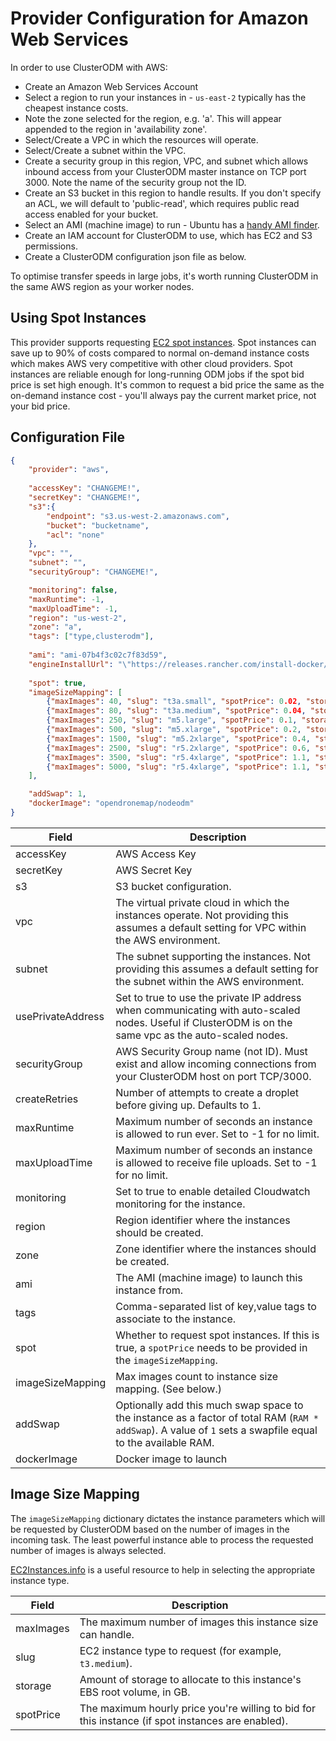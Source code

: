 # Provider Configuration for Amazon Web Services

In order to use ClusterODM with AWS:

* Create an Amazon Web Services Account
* Select a region to run your instances in - `us-east-2` typically has the cheapest instance costs.
* Note the zone selected for the region, e.g. 'a'.  This will appear appended to the region in 'availability zone'.
* Select/Create a VPC in which the resources will operate.
* Select/Create a subnet within the VPC.
* Create a security group in this region, VPC, and subnet which allows inbound access from your ClusterODM master instance on TCP port 3000. Note the name of the security group not the ID.
* Create an S3 bucket in this region to handle results. If you don't specify an ACL, we will default to 'public-read', which requires public read access enabled for your bucket.
* Select an AMI (machine image) to run - Ubuntu has a [handy AMI finder](https://cloud-images.ubuntu.com/locator/ec2/).
* Create an IAM account for ClusterODM to use, which has EC2 and S3 permissions.
* Create a ClusterODM configuration json file as below.

To optimise transfer speeds in large jobs, it's worth running ClusterODM in the same AWS region as your worker nodes.

## Using Spot Instances

This provider supports requesting [EC2 spot instances](https://aws.amazon.com/ec2/spot/). Spot instances can save up to 90% of costs compared to
normal on-demand instance costs which makes AWS very competitive with other cloud providers. Spot instances are reliable enough
for long-running ODM jobs if the spot bid price is set high enough. It's common to request a bid price the same as
the on-demand instance cost - you'll always pay the current market price, not your bid price.

## Configuration File
```json
{
    "provider": "aws",
    
    "accessKey": "CHANGEME!",
    "secretKey": "CHANGEME!",
    "s3":{
        "endpoint": "s3.us-west-2.amazonaws.com",
        "bucket": "bucketname",
        "acl": "none"
    },
    "vpc": "",
    "subnet": "",
    "securityGroup": "CHANGEME!",

    "monitoring": false,
    "maxRuntime": -1,
    "maxUploadTime": -1,
    "region": "us-west-2",
    "zone": "a",
    "tags": ["type,clusterodm"],
    
    "ami": "ami-07b4f3c02c7f83d59",
    "engineInstallUrl": "\"https://releases.rancher.com/install-docker/19.03.9.sh\"",
    
    "spot": true,
    "imageSizeMapping": [
        {"maxImages": 40, "slug": "t3a.small", "spotPrice": 0.02, "storage": 60},
        {"maxImages": 80, "slug": "t3a.medium", "spotPrice": 0.04, "storage": 100},
        {"maxImages": 250, "slug": "m5.large", "spotPrice": 0.1, "storage": 160},
        {"maxImages": 500, "slug": "m5.xlarge", "spotPrice": 0.2, "storage": 320},
        {"maxImages": 1500, "slug": "m5.2xlarge", "spotPrice": 0.4, "storage": 640},
        {"maxImages": 2500, "slug": "r5.2xlarge", "spotPrice": 0.6, "storage": 1200},
        {"maxImages": 3500, "slug": "r5.4xlarge", "spotPrice": 1.1, "storage": 2000},
        {"maxImages": 5000, "slug": "r5.4xlarge", "spotPrice": 1.1, "storage": 2500}
    ],

    "addSwap": 1,
    "dockerImage": "opendronemap/nodeodm"
}
```

| Field              | Description                                                                                                                                                |
|--------------------|------------------------------------------------------------------------------------------------------------------------------------------------------------|
| accessKey          | AWS Access Key                                                                                                                                             |
| secretKey          | AWS Secret Key                                                                                                                                             |
| s3                 | S3 bucket configuration.                                                                                                                                   |
| vpc                | The virtual private cloud in which the instances operate. Not providing this assumes a default setting for VPC within the AWS environment.                 |
| subnet             | The subnet supporting the instances.  Not providing this assumes a default setting for the subnet within the AWS environment.                              |
| usePrivateAddress  | Set to true to use the private IP address when communicating with auto-scaled nodes. Useful if ClusterODM is on the same vpc as the auto-scaled nodes.     |
| securityGroup      | AWS Security Group name (not ID). Must exist and allow incoming connections from your ClusterODM host on port TCP/3000.                                    |
| createRetries      | Number of attempts to create a droplet before giving up. Defaults to 1.                                                                                    |
| maxRuntime         | Maximum number of seconds an instance is allowed to run ever. Set to -1 for no limit.                                                                      |
| maxUploadTime      | Maximum number of seconds an instance is allowed to receive file uploads. Set to -1 for no limit.                                                          |
| monitoring         | Set to true to enable detailed Cloudwatch monitoring for the instance.                                                                                     |
| region             | Region identifier where the instances should be created.                                                                                                   |
| zone		         | Zone identifier where the instances should be created.                                                                                                     |
| ami                | The AMI (machine image) to launch this instance from.                                                                                                      |
| tags               | Comma-separated list of key,value tags to associate to the instance.                                                                                       |
| spot               | Whether to request spot instances. If this is true, a `spotPrice` needs to be provided in the `imageSizeMapping`.                                          |
| imageSizeMapping   | Max images count to instance size mapping. (See below.)                                                                                                    |
| addSwap            | Optionally add this much swap space to the instance as a factor of total RAM (`RAM * addSwap`). A value of `1` sets a swapfile equal to the available RAM. |
| dockerImage        | Docker image to launch                                                                                                                                     |

## Image Size Mapping

The `imageSizeMapping` dictionary dictates the instance parameters which will be requested by ClusterODM based on the number of images in the incoming task. The least powerful
instance able to process the requested number of images is always selected.

[EC2Instances.info](https://www.ec2instances.info) is a useful resource to help in selecting the appropriate instance type.

| Field     | Description                                                                                       |
|-----------|---------------------------------------------------------------------------------------------------|
| maxImages | The maximum number of images this instance size can handle.                                       |
| slug      | EC2 instance type to request (for example, `t3.medium`).                                          |
| storage   | Amount of storage to allocate to this instance's EBS root volume, in GB.                          |
| spotPrice | The maximum hourly price you're willing to bid for this instance (if spot instances are enabled). |